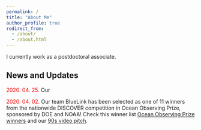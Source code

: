 ```yaml
---
permalink: /
title: "About Me"
author_profile: true
redirect_from: 
  - /about/
  - /about.html
---
```


I currently work as a postdoctoral associate.



News and Updates
------
<span style="color:red"> 2020. 04. 25.</span> Our

<span style="color:red"> 2020. 04. 02.</span> Our team BlueLink has been selected as one of 11 winners from the nationwide DISCOVER competition in Ocean Observing Prize, sponsored by DOE and NOAA! Check this winner list <a href="https://www.herox.com/oceanobserving/community" target="_blank">Ocean Observing Prize winners</a> and our <a href="https://youtu.be/uhtcPQ0r0gs" target="_blank">90s video pitch</a>.